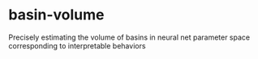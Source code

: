 # basin-volume
Precisely estimating the volume of basins in neural net parameter space corresponding to interpretable behaviors
